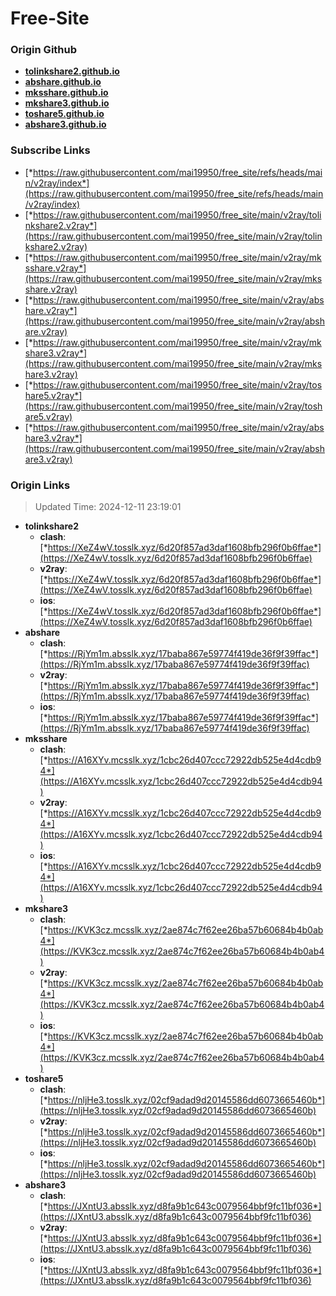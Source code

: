 # Free-Site

### Origin Github

- [**tolinkshare2.github.io**](https://github.com/tolinkshare2/tolinkshare2.github.io)
- [**abshare.github.io**](https://github.com/abshare/abshare.github.io)
- [**mksshare.github.io**](https://github.com/mksshare/mksshare.github.io)
- [**mkshare3.github.io**](https://github.com/mkshare3/mkshare3.github.io)
- [**toshare5.github.io**](https://github.com/toshare5/toshare5.github.io)
- [**abshare3.github.io**](https://github.com/abshare3/abshare3.github.io)

### Subscribe Links

- [*https://raw.githubusercontent.com/mai19950/free_site/refs/heads/main/v2ray/index*](https://raw.githubusercontent.com/mai19950/free_site/refs/heads/main/v2ray/index)
- [*https://raw.githubusercontent.com/mai19950/free_site/main/v2ray/tolinkshare2.v2ray*](https://raw.githubusercontent.com/mai19950/free_site/main/v2ray/tolinkshare2.v2ray)
- [*https://raw.githubusercontent.com/mai19950/free_site/main/v2ray/mksshare.v2ray*](https://raw.githubusercontent.com/mai19950/free_site/main/v2ray/mksshare.v2ray)
- [*https://raw.githubusercontent.com/mai19950/free_site/main/v2ray/abshare.v2ray*](https://raw.githubusercontent.com/mai19950/free_site/main/v2ray/abshare.v2ray)
- [*https://raw.githubusercontent.com/mai19950/free_site/main/v2ray/mkshare3.v2ray*](https://raw.githubusercontent.com/mai19950/free_site/main/v2ray/mkshare3.v2ray)
- [*https://raw.githubusercontent.com/mai19950/free_site/main/v2ray/toshare5.v2ray*](https://raw.githubusercontent.com/mai19950/free_site/main/v2ray/toshare5.v2ray)
- [*https://raw.githubusercontent.com/mai19950/free_site/main/v2ray/abshare3.v2ray*](https://raw.githubusercontent.com/mai19950/free_site/main/v2ray/abshare3.v2ray)

### Origin Links

> Updated Time: 2024-12-11 23:19:01

- **tolinkshare2**
  - **clash**: [*https://XeZ4wV.tosslk.xyz/6d20f857ad3daf1608bfb296f0b6ffae*](https://XeZ4wV.tosslk.xyz/6d20f857ad3daf1608bfb296f0b6ffae)
  - **v2ray**: [*https://XeZ4wV.tosslk.xyz/6d20f857ad3daf1608bfb296f0b6ffae*](https://XeZ4wV.tosslk.xyz/6d20f857ad3daf1608bfb296f0b6ffae)
  - **ios**: [*https://XeZ4wV.tosslk.xyz/6d20f857ad3daf1608bfb296f0b6ffae*](https://XeZ4wV.tosslk.xyz/6d20f857ad3daf1608bfb296f0b6ffae)
- **abshare**
  - **clash**: [*https://RjYm1m.absslk.xyz/17baba867e59774f419de36f9f39ffac*](https://RjYm1m.absslk.xyz/17baba867e59774f419de36f9f39ffac)
  - **v2ray**: [*https://RjYm1m.absslk.xyz/17baba867e59774f419de36f9f39ffac*](https://RjYm1m.absslk.xyz/17baba867e59774f419de36f9f39ffac)
  - **ios**: [*https://RjYm1m.absslk.xyz/17baba867e59774f419de36f9f39ffac*](https://RjYm1m.absslk.xyz/17baba867e59774f419de36f9f39ffac)
- **mksshare**
  - **clash**: [*https://A16XYv.mcsslk.xyz/1cbc26d407ccc72922db525e4d4cdb94*](https://A16XYv.mcsslk.xyz/1cbc26d407ccc72922db525e4d4cdb94)
  - **v2ray**: [*https://A16XYv.mcsslk.xyz/1cbc26d407ccc72922db525e4d4cdb94*](https://A16XYv.mcsslk.xyz/1cbc26d407ccc72922db525e4d4cdb94)
  - **ios**: [*https://A16XYv.mcsslk.xyz/1cbc26d407ccc72922db525e4d4cdb94*](https://A16XYv.mcsslk.xyz/1cbc26d407ccc72922db525e4d4cdb94)
- **mkshare3**
  - **clash**: [*https://KVK3cz.mcsslk.xyz/2ae874c7f62ee26ba57b60684b4b0ab4*](https://KVK3cz.mcsslk.xyz/2ae874c7f62ee26ba57b60684b4b0ab4)
  - **v2ray**: [*https://KVK3cz.mcsslk.xyz/2ae874c7f62ee26ba57b60684b4b0ab4*](https://KVK3cz.mcsslk.xyz/2ae874c7f62ee26ba57b60684b4b0ab4)
  - **ios**: [*https://KVK3cz.mcsslk.xyz/2ae874c7f62ee26ba57b60684b4b0ab4*](https://KVK3cz.mcsslk.xyz/2ae874c7f62ee26ba57b60684b4b0ab4)
- **toshare5**
  - **clash**: [*https://nljHe3.tosslk.xyz/02cf9adad9d20145586dd6073665460b*](https://nljHe3.tosslk.xyz/02cf9adad9d20145586dd6073665460b)
  - **v2ray**: [*https://nljHe3.tosslk.xyz/02cf9adad9d20145586dd6073665460b*](https://nljHe3.tosslk.xyz/02cf9adad9d20145586dd6073665460b)
  - **ios**: [*https://nljHe3.tosslk.xyz/02cf9adad9d20145586dd6073665460b*](https://nljHe3.tosslk.xyz/02cf9adad9d20145586dd6073665460b)
- **abshare3**
  - **clash**: [*https://JXntU3.absslk.xyz/d8fa9b1c643c0079564bbf9fc11bf036*](https://JXntU3.absslk.xyz/d8fa9b1c643c0079564bbf9fc11bf036)
  - **v2ray**: [*https://JXntU3.absslk.xyz/d8fa9b1c643c0079564bbf9fc11bf036*](https://JXntU3.absslk.xyz/d8fa9b1c643c0079564bbf9fc11bf036)
  - **ios**: [*https://JXntU3.absslk.xyz/d8fa9b1c643c0079564bbf9fc11bf036*](https://JXntU3.absslk.xyz/d8fa9b1c643c0079564bbf9fc11bf036)
